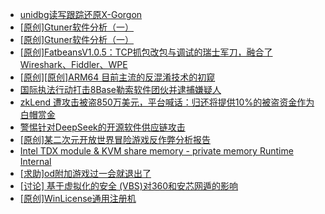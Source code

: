 + [unidbg读写跟踪还原X-Gorgon](https://bbs.kanxue.com/thread-285586.htm)
+ [[原创]Gtuner软件分析（一）](https://bbs.kanxue.com/thread-285593.htm)
+ [[原创]Gtuner软件分析（一）](https://bbs.kanxue.com/thread-285592.htm)
+ [[原创]FatbeansV1.0.5：TCP抓包改包与调试的瑞士军刀，融合了Wireshark、Fiddler、WPE](https://bbs.kanxue.com/thread-284571.htm)
+ [[原创][原创]ARM64 目前主流的反混淆技术的初窥](https://bbs.kanxue.com/thread-285567.htm)
+ [国际执法行动打击8Base勒索软件团伙并逮捕嫌疑人](https://bbs.kanxue.com/thread-285558.htm)
+ [zkLend 遭攻击被盗850万美元，平台喊话：归还将提供10%的被盗资金作为白帽赏金](https://bbs.kanxue.com/thread-285561.htm)
+ [警惕针对DeepSeek的开源软件供应链攻击](https://bbs.kanxue.com/thread-285576.htm)
+ [[原创]某二次元开放世界冒险游戏反作弊分析报告](https://bbs.kanxue.com/thread-285580.htm)
+ [Intel TDX module & KVM share memory -  private memory Runtime Internal](https://bbs.kanxue.com/thread-285406.htm)
+ [[求助]od附加游戏过一会就退出了](https://bbs.kanxue.com/thread-285594.htm)
+ [[讨论] 基于虚拟化的安全 (VBS)对360和安芯网遁的影响](https://bbs.kanxue.com/thread-285588.htm)
+ [[原创]WinLicense通用注册机](https://bbs.kanxue.com/thread-285466.htm)
